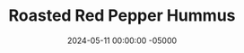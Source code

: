 ---
layout: post
title:  "Roasted Red Pepper Hummus"
date:   2024-05-11 00:00:00 -05000
categories: 
- Recipes
- Savory Sauces
permalink: /recipes/roasted-red-pepper-hummus
image: /assets/Food/Savory Sauces/Pepper Hummus/pepper-hummus-cover.jpg
ing: pepperhummus-ing
facts: pepperhummus-facts
Prep: 10
Rest: 
Cook: 30
Source1: 
Source2: 
tags: 
- hummus
- spread
- dip
- dressing
- roasted red pepper
- bell peppers
- roasted peppers
- chickpeas
- garbanzo beans
- almond butter
- tahini
- lemon
- garlic
- cumin
- paprika
- cayenne pepper
Description: I've always loved both roasted red peppers and roasted pepper hummus, so I finally gave it a shot here. The peppers add a great smokey and sweet flavor to the hummus, as well as a delicious orange color. It's mildly spicy from the cayenne, and works great on top of salads. I've made this alongside a batch of <a href="roasted-garlic-hummus">Cheesy Garlic Hummus</a>, which you should also check out
Instructions: 
- Preheat your oven to 400F, and line a cookie sheet with parchment paper. Slice the peppers into large pieces, season with oil and salt, and bake for 30 minutes, or until the peppers are soft and charred<br><br>
- <center><img src="/assets/Food/Savory Sauces/Pepper Hummus/pepper-hummus-1.jpg" alt="" class="instruction-image"></center><br>

- Drain and rinse the chickpeas, and add to a food processor. Blend with the peppers, lemon, almond butter (or tahini), and minced garlic until smooth<br><br>

- Add in your spices, and blend to combine. Adjust anything to taste, and store in the fridge
---